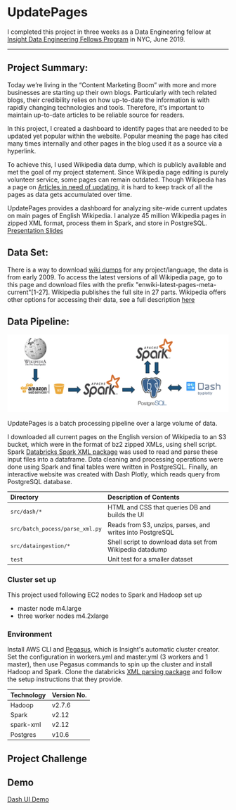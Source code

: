 # UpdatePages 
I completed this project in three weeks as a Data Engineering fellow at [Insight Data Engineering Fellows Program](https://www.insightdataengineering.com/) in NYC, June 2019.

---

## Project Summary:
Today we’re living in the “Content Marketing Boom” with more and more businesses are starting up their own blogs. Particularly with tech related blogs, their credibility relies on how up-to-date the information is with rapidly changing technologies and tools. Therefore, it's important to maintain up-to-date articles to be reliable source for readers.

In this project, I created a dashboard to identify pages that are needed to be updated yet popular within the website. Popular meaning the page has cited many times internally and other pages in the blog used it as a source via a hyperlink. 

To achieve this, I used Wikipedia data dump, which is publicly available and met the goal of my project statement. Since Wikipedia page editing is purely volunteer service, some pages can remain outdated. Though Wikipedia has a page on [Articles in need of updating](https://en.wikipedia.org/wiki/Category:Wikipedia_articles_in_need_of_updating), it is hard to keep track of all the pages as data gets accumulated over time.

UpdatePages provides a dashboard for analyzing site-wide current updates on main pages of English Wikipedia. I analyze 45 million Wikipedia pages in zipped XML format, process them in Spark, and store in PostgreSQL. 
[Presentation Slides](http://bit.ly/chrissyslides)

## Data Set:
There is a way to download [wiki dumps](https://dumps.wikimedia.org/) for any project/language, the data is from early 2009. To access the latest versions of all Wikipedia page, go to this page and download files with the prefix "enwiki-latest-pages-meta-current"[1-27]. Wikipedia publishes the full site in 27 parts. Wikipedia offers other options for accessing their data, see a full description [here](https://en.wikipedia.org/wiki/Wikipedia:Database_download)

## Data Pipeline:
![alt text](https://github.com/Buyannemekh/wiki-links/blob/master/img/pipeline-0.png)

UpdatePages is a batch processing pipeline over a large volume of data.

I downloaded all current pages on the English version of Wikipedia to an S3 bucket, which were in the format of bz2 zipped XMLs, using shell script. Spark [Databricks Spark XML package](https://github.com/databricks/spark-xml) was used to read and parse these input files into a dataframe. Data cleaning and processing operations were done using Spark and final tables were written in PostgreSQL. Finally, an interactive website was created with Dash Plotly, which reads query from PostgreSQL database. 

| Directory                       | Description of Contents
|:--------------------------------|:---------------------------------------- |
| `src/dash/*`                    | HTML and CSS that queries DB and builds the UI |
| `src/batch_pocess/parse_xml.py` | Reads from S3, unzips, parses, and writes into PostgreSQL |
| `src/dataingestion/*`           | Shell script to download data set from Wikipedia datadump |
| `test`                          | Unit test for a smaller dataset |


### Cluster set up
This project used following EC2 nodes to Spark and Hadoop set up
- master node m4.large
- three worker nodes m4.2xlarge 

### Environment 
Install AWS CLI and [Pegasus](https://github.com/InsightDataScience/pegasus), which is Insight's automatic cluster creator. Set the configuration in workers.yml and master.yml (3 workers and 1 master), then use Pegasus commands to spin up the cluster and install Hadoop and Spark. Clone the databricks [XML parsing package](https://github.com/databricks/spark-xml) and follow the setup instructions that they provide. 

| Technology     | Version No.
|:-------------- |:----------- |
| Hadoop       | v2.7.6 |
| Spark | v2.12 |
| spark-xml | v2.12|
| Postgres | v10.6 |


## Project Challenge

## Demo
[Dash UI Demo](http://www.wikilinks.dev)



